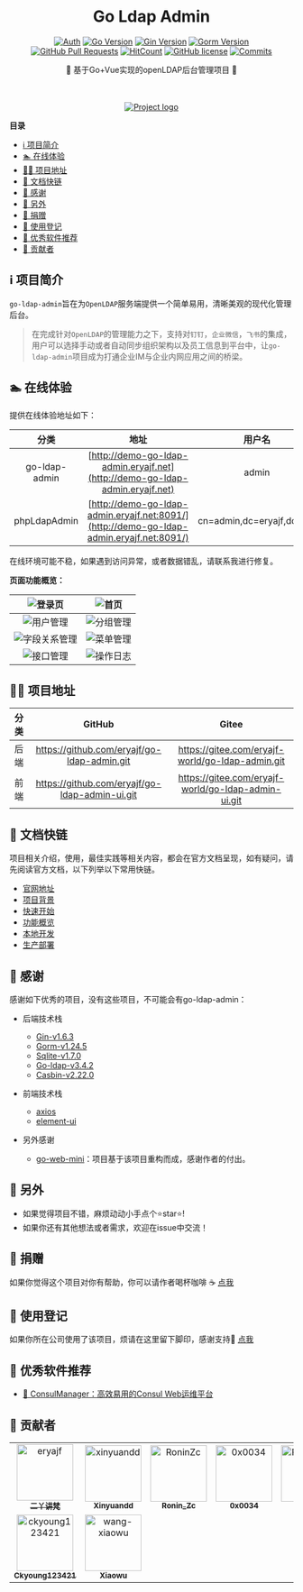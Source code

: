 <div align="center">
<h1>Go Ldap Admin</h1>

[![Auth](https://img.shields.io/badge/Auth-eryajf-ff69b4)](https://github.com/eryajf)
[![Go Version](https://img.shields.io/github/go-mod/go-version/eryajf-world/go-ldap-admin)](https://github.com/eryajf/go-ldap-admin)
[![Gin Version](https://img.shields.io/badge/Gin-1.6.3-brightgreen)](https://github.com/eryajf/go-ldap-admin)
[![Gorm Version](https://img.shields.io/badge/Gorm-1.24.5-brightgreen)](https://github.com/eryajf/go-ldap-admin)
[![GitHub Pull Requests](https://img.shields.io/github/stars/eryajf/go-ldap-admin)](https://github.com/eryajf/go-ldap-admin/stargazers)
[![HitCount](https://views.whatilearened.today/views/github/eryajf/go-ldap-admin.svg)](https://github.com/eryajf/go-ldap-admin)
[![GitHub license](https://img.shields.io/github/license/eryajf/go-ldap-admin)](https://github.com/eryajf/go-ldap-admin/blob/main/LICENSE)
[![Commits](https://img.shields.io/github/commit-activity/m/eryajf/go-ldap-admin?color=ffff00)](https://github.com/eryajf/go-ldap-admin/commits/main)

<p> 🌉 基于Go+Vue实现的openLDAP后台管理项目 🌉</p>

<img src="https://camo.githubusercontent.com/82291b0fe831bfc6781e07fc5090cbd0a8b912bb8b8d4fec0696c881834f81ac/68747470733a2f2f70726f626f742e6d656469612f394575424971676170492e676966" width="800"  height="3">
</div><br>


<p align="center">
  <a href="" rel="noopener">
 <img src="https://cdn.staticaly.com/gh/eryajf/tu/main/img/image_20220614_131521.jpg" alt="Project logo"></a>
</p>

<!-- START doctoc generated TOC please keep comment here to allow auto update -->
<!-- DON'T EDIT THIS SECTION, INSTEAD RE-RUN doctoc TO UPDATE -->
**目录**

- [ℹ️ 项目简介](#-%E9%A1%B9%E7%9B%AE%E7%AE%80%E4%BB%8B)
- [🏊 在线体验](#-%E5%9C%A8%E7%BA%BF%E4%BD%93%E9%AA%8C)
- [👨‍💻 项目地址](#-%E9%A1%B9%E7%9B%AE%E5%9C%B0%E5%9D%80)
- [🔗 文档快链](#-%E6%96%87%E6%A1%A3%E5%BF%AB%E9%93%BE)
- [🥰 感谢](#-%E6%84%9F%E8%B0%A2)
- [🤗 另外](#-%E5%8F%A6%E5%A4%96)
- [🤑 捐赠](#-%E6%8D%90%E8%B5%A0)
- [📝 使用登记](#-%E4%BD%BF%E7%94%A8%E7%99%BB%E8%AE%B0)
- [💎 优秀软件推荐](#-%E4%BC%98%E7%A7%80%E8%BD%AF%E4%BB%B6%E6%8E%A8%E8%8D%90)
- [🤝 贡献者](#-%E8%B4%A1%E7%8C%AE%E8%80%85)

<!-- END doctoc generated TOC please keep comment here to allow auto update -->

## ℹ️ 项目简介

`go-ldap-admin`旨在为`OpenLDAP`服务端提供一个简单易用，清晰美观的现代化管理后台。

> 在完成针对`OpenLDAP`的管理能力之下，支持对`钉钉`，`企业微信`，`飞书`的集成，用户可以选择手动或者自动同步组织架构以及员工信息到平台中，让`go-ldap-admin`项目成为打通企业IM与企业内网应用之间的桥梁。

## 🏊 在线体验

提供在线体验地址如下：

|     分类      |                             地址                             |          用户名           | 密码   |
| :-----------: | :----------------------------------------------------------: | :-----------------------: | ------ |
| go-ldap-admin | [http://demo-go-ldap-admin.eryajf.net](http://demo-go-ldap-admin.eryajf.net) |           admin           | 123456 |
| phpLdapAdmin  | [http://demo-go-ldap-admin.eryajf.net:8091/](http://demo-go-ldap-admin.eryajf.net:8091/) | cn=admin,dc=eryajf,dc=net | 123456 |

在线环境可能不稳，如果遇到访问异常，或者数据错乱，请联系我进行修复。

**页面功能概览：**

| ![登录页](https://cdn.staticaly.com/gh/eryajf/tu/main/img/image_20220724_165411.png) | ![首页](https://cdn.staticaly.com/gh/eryajf/tu/main/img/image_20220724_165545.png) |
| :----------------------------------------------------------: | ------------------------------------------------------------ |
| ![用户管理](https://cdn.staticaly.com/gh/eryajf/tu/main/img/image_20220724_165623.png) | ![分组管理](https://cdn.staticaly.com/gh/eryajf/tu/main/img/image_20220724_165701.png) |
| ![字段关系管理](https://cdn.staticaly.com/gh/eryajf/tu/main/img/image_20220724_165853.png) | ![菜单管理](https://cdn.staticaly.com/gh/eryajf/tu/main/img/image_20220724_165954.png) |
| ![接口管理](https://cdn.staticaly.com/gh/eryajf/tu/main/img/image_20220724_170015.png) | ![操作日志](https://cdn.staticaly.com/gh/eryajf/tu/main/img/image_20220724_170035.png) |

## 👨‍💻 项目地址

| 分类 |                        GitHub                        |                        Gitee                        |
| :--: | :--------------------------------------------------: | :-------------------------------------------------: |
| 后端 |  https://github.com/eryajf/go-ldap-admin.git   |  https://gitee.com/eryajf-world/go-ldap-admin.git   |
| 前端 | https://github.com/eryajf/go-ldap-admin-ui.git | https://gitee.com/eryajf-world/go-ldap-admin-ui.git |

## 🔗 文档快链

项目相关介绍，使用，最佳实践等相关内容，都会在官方文档呈现，如有疑问，请先阅读官方文档，以下列举以下常用快链。

- [官网地址](http://ldapdoc.eryajf.net)
- [项目背景](http://ldapdoc.eryajf.net/pages/101948/)
- [快速开始](http://ldapdoc.eryajf.net/pages/706e78/)
- [功能概览](http://ldapdoc.eryajf.net/pages/7a40de/)
- [本地开发](http://ldapdoc.eryajf.net/pages/cb7497/)
- [生产部署](http://ldapdoc.eryajf.net/pages/5769c4/)

## 🥰 感谢

感谢如下优秀的项目，没有这些项目，不可能会有go-ldap-admin：

- 后端技术栈
  - [Gin-v1.6.3](https://github.com/gin-gonic/gin)
  - [Gorm-v1.24.5](https://github.com/go-gorm/gorm)
  - [Sqlite-v1.7.0](https://github.com/glebarez/sqlite)
  - [Go-ldap-v3.4.2](https://github.com/go-ldap/ldap)
  - [Casbin-v2.22.0](https://github.com/casbin/casbin)
- 前端技术栈
  - [axios](https://github.com/axios/axios)
  - [element-ui](https://github.com/ElemeFE/element)

- 另外感谢
  - [go-web-mini](https://github.com/gnimli/go-web-mini)：项目基于该项目重构而成，感谢作者的付出。

## 🤗 另外

- 如果觉得项目不错，麻烦动动小手点个⭐️star⭐️!
- 如果你还有其他想法或者需求，欢迎在issue中交流！

## 🤑 捐赠

如果你觉得这个项目对你有帮助，你可以请作者喝杯咖啡 ☕️ [点我](http://ldapdoc.eryajf.net/pages/2b6725/)

## 📝 使用登记

如果你所在公司使用了该项目，烦请在这里留下脚印，感谢支持🥳 [点我](https://github.com/eryajf/go-ldap-admin/issues/18)

## 💎 优秀软件推荐

- [🦄 ConsulManager：高效易用的Consul Web运维平台](https://github.com/starsliao/ConsulManager)

## 🤝 贡献者

<!-- readme: collaborators,contributors -start -->
<table>
<tr>
    <td align="center">
        <a href="https://github.com/eryajf">
            <img src="https://avatars.githubusercontent.com/u/33259379?v=4" width="100;" alt="eryajf"/>
            <br />
            <sub><b>二丫讲梵</b></sub>
        </a>
    </td>
    <td align="center">
        <a href="https://github.com/xinyuandd">
            <img src="https://avatars.githubusercontent.com/u/3397848?v=4" width="100;" alt="xinyuandd"/>
            <br />
            <sub><b>Xinyuandd</b></sub>
        </a>
    </td>
    <td align="center">
        <a href="https://github.com/RoninZc">
            <img src="https://avatars.githubusercontent.com/u/48718694?v=4" width="100;" alt="RoninZc"/>
            <br />
            <sub><b>Ronin_Zc</b></sub>
        </a>
    </td>
    <td align="center">
        <a href="https://github.com/0x0034">
            <img src="https://avatars.githubusercontent.com/u/39284250?v=4" width="100;" alt="0x0034"/>
            <br />
            <sub><b>0x0034</b></sub>
        </a>
    </td>
    <td align="center">
        <a href="https://github.com/Pepperpotato">
            <img src="https://avatars.githubusercontent.com/u/49708116?v=4" width="100;" alt="Pepperpotato"/>
            <br />
            <sub><b>Null</b></sub>
        </a>
    </td>
    <td align="center">
        <a href="https://github.com/Foustdg">
            <img src="https://avatars.githubusercontent.com/u/20092889?v=4" width="100;" alt="Foustdg"/>
            <br />
            <sub><b>YD-SUN</b></sub>
        </a>
    </td></tr>
<tr>
    <td align="center">
        <a href="https://github.com/ckyoung123421">
            <img src="https://avatars.githubusercontent.com/u/16368382?v=4" width="100;" alt="ckyoung123421"/>
            <br />
            <sub><b>Ckyoung123421</b></sub>
        </a>
    </td>
    <td align="center">
        <a href="https://github.com/wang-xiaowu">
            <img src="https://avatars.githubusercontent.com/u/44340137?v=4" width="100;" alt="wang-xiaowu"/>
            <br />
            <sub><b>Xiaowu</b></sub>
        </a>
    </td></tr>
</table>
<!-- readme: collaborators,contributors -end -->